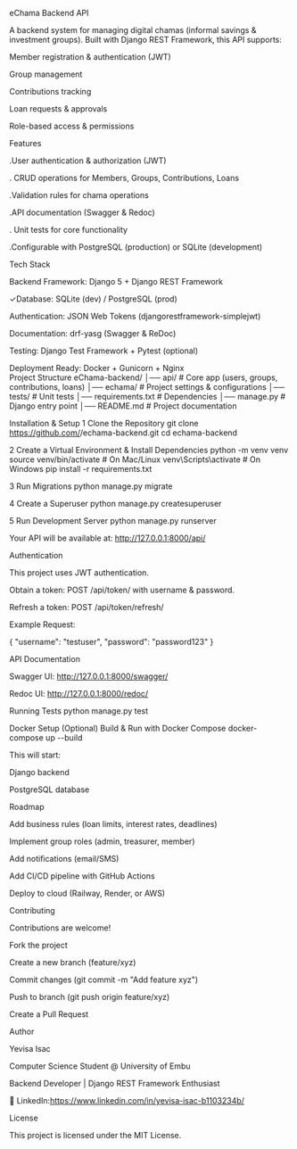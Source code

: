  eChama Backend API

A backend system for managing digital chamas (informal savings & investment groups). Built with Django REST Framework, this API supports:

Member registration & authentication (JWT)

Group management

Contributions tracking

Loan requests & approvals

Role-based access & permissions

Features

.User authentication & authorization (JWT)

. CRUD operations for Members, Groups, Contributions, Loans

.Validation rules for chama operations

.API documentation (Swagger & Redoc)

. Unit tests for core functionality

.Configurable with PostgreSQL (production) or SQLite (development)

Tech Stack

Backend Framework: Django 5 + Django REST Framework

✓Database: SQLite (dev) / PostgreSQL (prod)

Authentication: JSON Web Tokens (djangorestframework-simplejwt)

Documentation: drf-yasg (Swagger & ReDoc)

Testing: Django Test Framework + Pytest (optional)

Deployment Ready: Docker + Gunicorn + Nginx  
  Project Structure
eChama-backend/
│── api/                # Core app (users, groups, contributions, loans)
│── echama/             # Project settings & configurations
│── tests/              # Unit tests
│── requirements.txt    # Dependencies
│── manage.py           # Django entry point
│── README.md           # Project documentation

 Installation & Setup
1 Clone the Repository
git clone https://github.com/<your-username>/echama-backend.git
cd echama-backend

2 Create a Virtual Environment & Install Dependencies
python -m venv venv
source venv/bin/activate   # On Mac/Linux
venv\Scripts\activate      # On Windows
pip install -r requirements.txt

3 Run Migrations
python manage.py migrate

4 Create a Superuser
python manage.py createsuperuser

5 Run Development Server
python manage.py runserver


Your API will be available at:
 http://127.0.0.1:8000/api/

Authentication

This project uses JWT authentication.

Obtain a token:
POST /api/token/ with username & password.

Refresh a token:
POST /api/token/refresh/

Example Request:

{
  "username": "testuser",
  "password": "password123"
}

 API Documentation

Swagger UI:
 http://127.0.0.1:8000/swagger/

Redoc UI:
 http://127.0.0.1:8000/redoc/

Running Tests
python manage.py test

 Docker Setup (Optional)
Build & Run with Docker Compose
docker-compose up --build


This will start:

Django backend

PostgreSQL database

Roadmap

 Add business rules (loan limits, interest rates, deadlines)

 Implement group roles (admin, treasurer, member)

 Add notifications (email/SMS)

 Add CI/CD pipeline with GitHub Actions

 Deploy to cloud (Railway, Render, or AWS)

 Contributing

Contributions are welcome!

Fork the project

Create a new branch (feature/xyz)

Commit changes (git commit -m "Add feature xyz")

Push to branch (git push origin feature/xyz)

Create a Pull Request

Author

Yevisa Isac

Computer Science Student @ University of Embu

Backend Developer | Django REST Framework Enthusiast

🔗 LinkedIn:https://www.linkedin.com/in/yevisa-isac-b1103234b/

License

This project is licensed under the MIT License.
